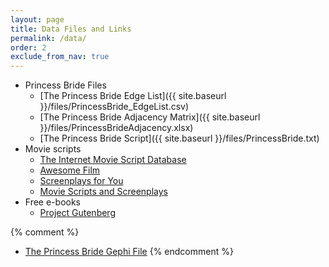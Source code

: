 ```yaml
---
layout: page
title: Data Files and Links 
permalink: /data/
order: 2
exclude_from_nav: true
---
```


* Princess Bride Files
    * [The Princess Bride Edge List]({{ site.baseurl }}/files/PrincessBride_EdgeList.csv)
    * [The Princess Bride Adjacency Matrix]({{ site.baseurl }}/files/PrincessBrideAdjacency.xlsx)
    * [The Princess Bride Script]({{ site.baseurl }}/files/PrincessBride.txt)
* Movie scripts
    * [The Internet Movie Script Database](http://www.imsdb.com/)
    * [Awesome Film](http://www.awesomefilm.com/)
    * [Screenplays for You](http://sfy.ru/)
    * [Movie Scripts and Screenplays](http://www.moviescriptsandscreenplays.com/)
* Free e-books
    * [Project Gutenberg](https://www.gutenberg.org/)

{% comment %}
* [The Princess Bride Gephi File](http://media.moviegalaxies.com/gexf/652.gexf)
{% endcomment %}
